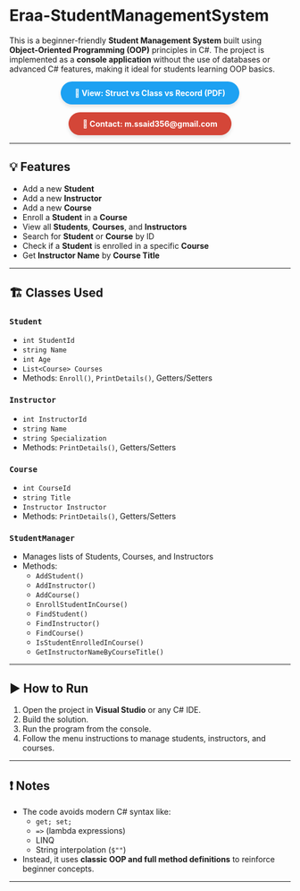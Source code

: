 # Eraa-StudentManagementSystem

This is a beginner-friendly **Student Management System** built using **Object-Oriented Programming (OOP)** principles in C#. The project is implemented as a **console application** without the use of databases or advanced C# features, making it ideal for students learning OOP basics.
<p align="center">
  <a href="https://drive.google.com/file/d/1nDRjhbqct12RlGyURuJaomuu0FQKosYx/view?usp=sharing" 
     style="display:inline-block; background-color:#1DA1F2; color:#fff; font-weight:bold; 
            padding:12px 25px; text-decoration:none; border-radius:30px; box-shadow:0 4px 6px rgba(0,0,0,0.1);" 
     target="_blank" 
     rel="noopener noreferrer">
    📄 View: Struct vs Class vs Record (PDF)
  </a>
</p>

<p align="center">
  <a href="mailto:m.ssaid356@gmail.com" 
     style="display:inline-block; background-color:#D44638; color:#fff; font-weight:bold; 
            padding:12px 25px; text-decoration:none; border-radius:30px; box-shadow:0 4px 6px rgba(0,0,0,0.1);" 
     target="_blank" 
     rel="noopener noreferrer">
    📧 Contact: m.ssaid356@gmail.com
  </a>
</p>

---

## 💡 Features

- Add a new **Student**
- Add a new **Instructor**
- Add a new **Course**
- Enroll a **Student** in a **Course**
- View all **Students**, **Courses**, and **Instructors**
- Search for **Student** or **Course** by ID
- Check if a **Student** is enrolled in a specific **Course**
- Get **Instructor Name** by **Course Title**

---

## 🏗️ Classes Used

### `Student`
- `int StudentId`
- `string Name`
- `int Age`
- `List<Course> Courses`
- Methods: `Enroll()`, `PrintDetails()`, Getters/Setters

### `Instructor`
- `int InstructorId`
- `string Name`
- `string Specialization`
- Methods: `PrintDetails()`, Getters/Setters

### `Course`
- `int CourseId`
- `string Title`
- `Instructor Instructor`
- Methods: `PrintDetails()`, Getters/Setters

### `StudentManager`
- Manages lists of Students, Courses, and Instructors
- Methods:
  - `AddStudent()`
  - `AddInstructor()`
  - `AddCourse()`
  - `EnrollStudentInCourse()`
  - `FindStudent()`
  - `FindInstructor()`
  - `FindCourse()`
  - `IsStudentEnrolledInCourse()`
  - `GetInstructorNameByCourseTitle()`

---

## ▶️ How to Run

1. Open the project in **Visual Studio** or any C# IDE.
2. Build the solution.
3. Run the program from the console.
4. Follow the menu instructions to manage students, instructors, and courses.

---

## ❗ Notes

- The code avoids modern C# syntax like:
  - `get; set;`
  - `=>` (lambda expressions)
  - LINQ
  - String interpolation (`$""`)
- Instead, it uses **classic OOP and full method definitions** to reinforce beginner concepts.

---
